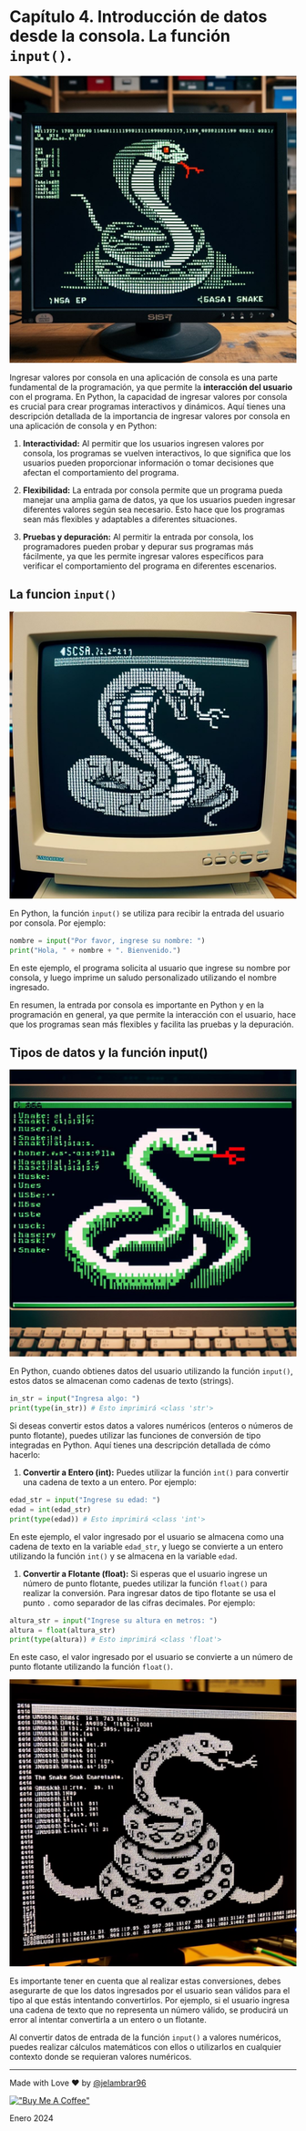 # Capítulo 4. Introducción de datos desde la consola. La función ```input()```.

![](media/image_4_1.jpeg)


Ingresar valores por consola en una aplicación de consola es una parte fundamental de la programación, ya que permite la **interacción del usuario** con el programa. En Python, la capacidad de ingresar valores por consola es crucial para crear programas interactivos y dinámicos. Aquí tienes una descripción detallada de la importancia de ingresar valores por consola en una aplicación de consola y en Python:

1. **Interactividad:** Al permitir que los usuarios ingresen valores por consola, los programas se vuelven interactivos, lo que significa que los usuarios pueden proporcionar información o tomar decisiones que afectan el comportamiento del programa.

2. **Flexibilidad:** La entrada por consola permite que un programa pueda manejar una amplia gama de datos, ya que los usuarios pueden ingresar diferentes valores según sea necesario. Esto hace que los programas sean más flexibles y adaptables a diferentes situaciones.

3. **Pruebas y depuración:** Al permitir la entrada por consola, los programadores pueden probar y depurar sus programas más fácilmente, ya que les permite ingresar valores específicos para verificar el comportamiento del programa en diferentes escenarios.

## La funcion ```input()```

![](media/image_4_2.jpeg)


En Python, la función `input()` se utiliza para recibir la entrada del usuario por consola. Por ejemplo:

```python
nombre = input("Por favor, ingrese su nombre: ")
print("Hola, " + nombre + ". Bienvenido.")
```

En este ejemplo, el programa solicita al usuario que ingrese su nombre por consola, y luego imprime un saludo personalizado utilizando el nombre ingresado.

En resumen, la entrada por consola es importante en Python y en la programación en general, ya que permite la interacción con el usuario, hace que los programas sean más flexibles y facilita las pruebas y la depuración.

## Tipos de datos y la función input()

![](media/image_4_3.jpeg)


En Python, cuando obtienes datos del usuario utilizando la función `input()`, estos datos se almacenan como cadenas de texto (strings). 

```python
in_str = input("Ingresa algo: ")
print(type(in_str)) # Esto imprimirá <class 'str'>
```

Si deseas convertir estos datos a valores numéricos (enteros o números de punto flotante), puedes utilizar las funciones de conversión de tipo integradas en Python. Aquí tienes una descripción detallada de cómo hacerlo:

1. **Convertir a Entero (int):** Puedes utilizar la función `int()` para convertir una cadena de texto a un entero. Por ejemplo:

```python
edad_str = input("Ingrese su edad: ")
edad = int(edad_str)
print(type(edad)) # Esto imprimirá <class 'int'>
```

En este ejemplo, el valor ingresado por el usuario se almacena como una cadena de texto en la variable `edad_str`, y luego se convierte a un entero utilizando la función `int()` y se almacena en la variable `edad`.

1. **Convertir a Flotante (float):** Si esperas que el usuario ingrese un número de punto flotante, puedes utilizar la función `float()` para realizar la conversión. Para ingresar datos de tipo flotante se usa el punto `.` como separador de las cifras decimales. Por ejemplo:

```python
altura_str = input("Ingrese su altura en metros: ")
altura = float(altura_str)
print(type(altura)) # Esto imprimirá <class 'float'>
```

En este caso, el valor ingresado por el usuario se convierte a un número de punto flotante utilizando la función `float()`.

![](media/image_4_4.jpeg)

Es importante tener en cuenta que al realizar estas conversiones, debes asegurarte de que los datos ingresados por el usuario sean válidos para el tipo al que estás intentando convertirlos. Por ejemplo, si el usuario ingresa una cadena de texto que no representa un número válido, se producirá un error al intentar convertirla a un entero o un flotante.

Al convertir datos de entrada de la función `input()` a valores numéricos, puedes realizar cálculos matemáticos con ellos o utilizarlos en cualquier contexto donde se requieran valores numéricos.

____

Made with Love ❤️ by [@jelambrar96](https://github.com/jelambrar96)

[!["Buy Me A Coffee"](https://www.buymeacoffee.com/assets/img/custom_images/orange_img.png)](https://www.buymeacoffee.com/jelambrar1)

Enero 2024